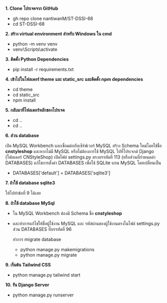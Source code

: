 **1. Clone โปรเจคจาก GitHub**
- gh repo clone nantiwanM/ST-DSSI-68
- cd ST-DSSI-68

**2. สร้าง virtual environment สำหรับ Windows ใน cmd**  
- python -m venv venv
- venv\Scripts\activate

**3. ติดตั้ง Python Dependencies**
- pip install -r requirements.txt

**4. เข้าไปในโฟลเดอร์ theme และ static_src และติดตั้ง npm dependencies**   
- cd theme
- cd static_src
- npm install

**5. กลับมาที่โฟลเดอร์หลักของโปรเจค** 
- cd ..
- cd ..

**6. ส่วน database**

  เปิด MySQL Workbench และเชื่อมต่อกับเซิร์ฟเวอร์ MySQL สร้าง Schema ใหม่โดยใช้ชื่อ **cnstyleshop** และหากไม่มี MySQL หรือไม่ต้องการใช้ MySQL ไปที่โปรเจกต์ Django (โฟลเดอร์ CNStyleShop) เปิดไฟล์ settings.py ตรงบรรทัดที่ 113 (หรือส่วนที่กำหนดค่า DATABASES) แก้ไขการตั้งค่า DATABASES เพื่อใช้ SQLite แทน MySQL โดยเปลี่ยนเป็น
- DATABASES['default'] = DATABASES['sqlite3']
  
**7. ถ้าใช้ database sqlite3**

  ให้ไปทำข้อที่ 9 ได้เลย
  
**8. ถ้าใช้ database MySql**

- ใน MySQL Workbench ต้องมี Schema ชื่อ **cnstyleshop**
- และทำการแก้ไขให้ชื่อผู้ใช้งาน MySQL และ รหัสผ่านของผู้ใช้งานตรงในไฟล์ settings.py ส่วน DATABASES ที่บรรทัดที่ 96

  ทำการ migrate database
  -  python manage.py makemigrations
  -  python manage.py migrate

**9. เริ่มต้น Tailwind CSS**
- python manage.py tailwind start

**10. รัน Django Server**
- python manage.py runserver

